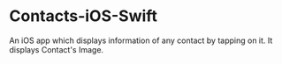 # Contacts-iOS-Swift
An iOS app which displays information  of any contact by tapping on it.
It displays Contact's Image.
